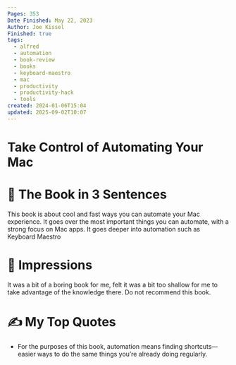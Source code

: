 ```yaml
---
Pages: 353
Date Finished: May 22, 2023
Author: Joe Kissel
Finished: true
tags:
  - alfred
  - automation
  - book-review
  - books
  - keyboard-maestro
  - mac
  - productivity
  - productivity-hack
  - tools
created: 2024-01-06T15:04
updated: 2025-09-02T10:07
---
```

# Take Control of Automating Your Mac

# 🚀 The Book in 3 Sentences
This book is about cool and fast ways you can automate your Mac experience. It goes over the most important things you can automate, with a strong focus on Mac apps. It goes deeper into automation such as Keyboard Maestro

# 🎨 Impressions
It was a bit of a boring book for me, felt it was a bit too shallow for me to take advantage of the knowledge there. 
Do not recommend this book.

# ✍️ My Top  Quotes

- For the purposes of this book, automation means finding shortcuts—easier ways to do the same things you’re already doing regularly.
 
